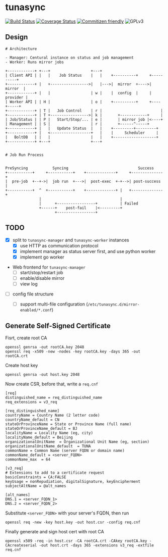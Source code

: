 tunasync
========

[![Build Status](https://travis-ci.org/tuna/tunasync.svg?branch=dev)](https://travis-ci.org/tuna/tunasync)
[![Coverage Status](https://coveralls.io/repos/github/tuna/tunasync/badge.svg?branch=dev)](https://coveralls.io/github/tuna/tunasync?branch=dev)
[![Commitizen friendly](https://img.shields.io/badge/commitizen-friendly-brightgreen.svg)](http://commitizen.github.io/cz-cli/)
![GPLv3](https://img.shields.io/badge/license-GPLv3-blue.svg)

## Design

```
# Architecture

- Manager: Centural instance on status and job management
- Worker: Runs mirror jobs

+------------+ +---+                  +---+
| Client API | |   |    Job Status    |   |    +----------+     +----------+ 
+------------+ |   +----------------->|   |--->|  mirror  +---->|  mirror  | 
+------------+ |   |                  | w |    |  config  |     | provider | 
| Worker API | | H |                  | o |    +----------+     +----+-----+ 
+------------+ | T |   Job Control    | r |                          |       
+------------+ | T +----------------->| k |       +------------+     |       
| Job/Status | | P |   Start/Stop/... | e |       | mirror job |<----+       
| Management | | S |                  | r |       +------^-----+             
+------------+ |   |   Update Status  |   |    +---------+---------+         
+------------+ |   <------------------+   |    |     Scheduler     |
|   BoltDB   | |   |                  |   |    +-------------------+
+------------+ +---+                  +---+


# Job Run Process


PreSyncing           Syncing                               Success
+-----------+     +-----------+    +-------------+     +--------------+
|  pre-job  +--+->|  job run  +--->|  post-exec  +-+-->| post-success |
+-----------+  ^  +-----------+    +-------------+ |   +--------------+
			   |                                   |
			   |      +-----------------+          | Failed
			   +------+    post-fail    |<---------+
					  +-----------------+
```

## TODO

- [x] split to `tunasync-manager` and `tunasync-worker` instances
	- [x] use HTTP as communication protocol
	- [x] implement manager as status server first, and use python worker
	- [x] implement go worker
- Web frontend for `tunasync-manager`
	- [ ] start/stop/restart job
	- [ ] enable/disable mirror
	- [ ] view log
- [ ] config file structure
	- [ ] support multi-file configuration (`/etc/tunasync.d/mirror-enabled/*.conf`)


## Generate Self-Signed Certificate

Fisrt, create root CA

```
openssl genrsa -out rootCA.key 2048
openssl req -x509 -new -nodes -key rootCA.key -days 365 -out rootCA.crt
```

Create host key

```
openssl genrsa -out host.key 2048
```

Now create CSR, before that, write a `req.cnf`

```
[req]
distinguished_name = req_distinguished_name
req_extensions = v3_req

[req_distinguished_name]
countryName = Country Name (2 letter code)
countryName_default = CN
stateOrProvinceName = State or Province Name (full name)
stateOrProvinceName_default = BJ
localityName = Locality Name (eg, city)
localityName_default = Beijing
organizationalUnitName  = Organizational Unit Name (eg, section)
organizationalUnitName_default  = TUNA
commonName = Common Name (server FQDN or domain name)
commonName_default = <server_FQDN>
commonName_max  = 64

[v3_req]
# Extensions to add to a certificate request
basicConstraints = CA:FALSE
keyUsage = nonRepudiation, digitalSignature, keyEncipherment
subjectAltName = @alt_names

[alt_names]
DNS.1 = <server_FQDN_1>
DNS.2 = <server_FQDN_2>
```

Substitute `<server_FQDN>` with your server's FQDN, then run

```
openssl req -new -key host.key -out host.csr -config req.cnf
```

Finally generate and sign host cert with root CA

```
openssl x509 -req -in host.csr -CA rootCA.crt -CAkey rootCA.key -CAcreateserial -out host.crt -days 365 -extensions v3_req -extfile req.cnf
```
